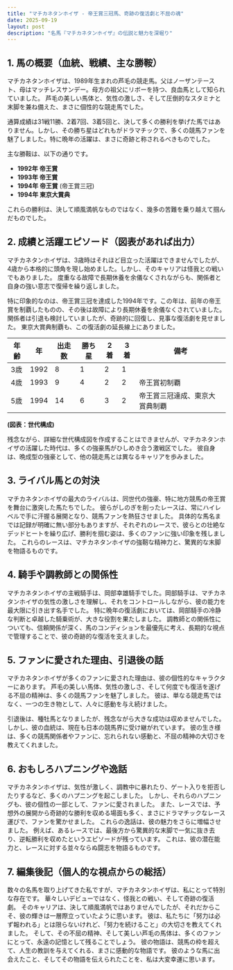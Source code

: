 ```yaml
---
title: "マチカネタンホイザ - 帝王賞三冠馬、奇跡の復活劇と不屈の魂"
date: 2025-09-19
layout: post
description: "名馬『マチカネタンホイザ』の伝説と魅力を深堀り"
---
```


## 1. 馬の概要（血統、戦績、主な勝鞍）

マチカネタンホイザは、1989年生まれの芦毛の競走馬。父はノーザンテースト、母はマッチレスサンデー。母方の祖父にリボーを持つ、良血馬として知られていました。  芦毛の美しい馬体と、気性の激しさ、そして圧倒的なスタミナと末脚を兼ね備えた、まさに個性的な競走馬でした。

通算成績は31戦11勝、2着7回、3着5回と、決して多くの勝利を挙げた馬ではありません。しかし、その勝ち星はどれもがドラマチックで、多くの競馬ファンを魅了しました。特に晩年の活躍は、まさに奇跡と称されるべきものでした。

主な勝鞍は、以下の通りです。

* **1992年 帝王賞**
* **1993年 帝王賞**
* **1994年 帝王賞** (帝王賞三冠)
* **1994年 東京大賞典**

これらの勝利は、決して順風満帆なものではなく、幾多の苦難を乗り越えて掴んだものでした。


## 2. 成績と活躍エピソード（図表があれば出力）

マチカネタンホイザは、3歳時はそれほど目立った活躍はできませんでしたが、4歳から本格的に頭角を現し始めました。しかし、そのキャリアは怪我との戦いでもありました。  度重なる故障で長期休養を余儀なくされながらも、関係者と自身の強い意志で復帰を繰り返しました。

特に印象的なのは、帝王賞三冠を達成した1994年です。この年は、前年の帝王賞を制覇したものの、その後は故障により長期休養を余儀なくされていました。  関係者は引退も検討していましたが、奇跡的に回復し、見事な復活劇を見せました。  東京大賞典制覇も、この復活劇の延長線上にありました。

| 年齢 | 年 | 出走数 | 勝ち星 | 2着 | 3着 | 備考 |
|---|---|---|---|---|---|---|
| 3歳 | 1992 | 8 | 1 | 2 | 1 |  |
| 4歳 | 1993 | 9 | 4 | 2 | 2 | 帝王賞初制覇 |
| 5歳 | 1994 | 14 | 6 | 3 | 2 | 帝王賞三冠達成、東京大賞典制覇 |


**(図表：世代構成)**

残念ながら、詳細な世代構成図を作成することはできませんが、マチカネタンホイザの活躍した時代は、多くの強豪馬がひしめき合う激戦区でした。  彼自身は、晩成型の強豪として、他の競走馬とは異なるキャリアを歩みました。


## 3. ライバル馬との対決

マチカネタンホイザの最大のライバルは、同世代の強豪、特に地方競馬の帝王賞を舞台に激突した馬たちでした。  彼らがしのぎを削ったレースは、常にハイレベルで手に汗握る展開となり、競馬ファンを熱狂させました。  具体的な馬名までは記録が明確に無い部分もありますが、それぞれのレースで、彼らとの壮絶なデッドヒートを繰り広げ、勝利を掴む姿は、多くのファンに強い印象を残しました。  これらのレースは、マチカネタンホイザの強靭な精神力と、驚異的な末脚を物語るものです。


## 4. 騎手や調教師との関係性

マチカネタンホイザの主戦騎手は、岡部幸雄騎手でした。岡部騎手は、マチカネタンホイザの気性の激しさを理解し、それをコントロールしながら、彼の能力を最大限に引き出す名手でした。  特に晩年の復活劇においては、岡部騎手の冷静な判断と卓越した騎乗術が、大きな役割を果たしました。  調教師との関係性についても、信頼関係が深く、馬のコンディションを最優先に考え、長期的な視点で管理することで、彼の奇跡的な復活を支えました。


## 5. ファンに愛された理由、引退後の話

マチカネタンホイザが多くのファンに愛された理由は、彼の個性的なキャラクターにあります。  芦毛の美しい馬体、気性の激しさ、そして何度でも復活を遂げる不屈の精神は、多くの競馬ファンを魅了しました。  彼は、単なる競走馬ではなく、一つの生き物として、人々に感動を与え続けました。

引退後は、種牡馬となりましたが、残念ながら大きな成功は収めませんでした。  しかし、彼の血統は、現在も日本の競馬界に受け継がれています。  彼の生き様は、多くの競馬関係者やファンに、忘れられない感動と、不屈の精神の大切さを教えてくれました。


## 6. おもしろハプニングや逸話

マチカネタンホイザは、気性が激しく、調教中に暴れたり、ゲート入りを拒否したりするなど、多くのハプニングを起こしました。  しかし、それらのハプニングも、彼の個性の一部として、ファンに愛されました。  また、レースでは、予想外の展開から奇跡的な勝利を収める場面も多く、まさにドラマチックなレース運びで、ファンを驚かせました。  これらの逸話は、彼の魅力をさらに増幅させました。  例えば、あるレースでは、最後方から驚異的な末脚で一気に抜き去り、逆転勝利を収めたというエピソードが残っています。  これは、彼の潜在能力と、レースに対する並々ならぬ闘志を物語るものです。


## 7. 編集後記（個人的な視点からの総括）

数々の名馬を取り上げてきた私ですが、マチカネタンホイザは、私にとって特別な存在です。  華々しいデビューではなく、怪我との戦い、そして奇跡の復活劇。  そのキャリアは、決して順風満帆ではありませんでしたが、それだからこそ、彼の輝きは一層際立っていたように思います。  彼は、私たちに「努力は必ず報われる」とは限らないけれど、「努力を続けること」の大切さを教えてくれました。  そして、その不屈の精神、そして美しい芦毛の馬体は、多くのファンにとって、永遠の記憶として残ることでしょう。  彼の物語は、競馬の枠を超えて、人生の教訓を与えてくれる、まさに感動的な物語です。  彼のような馬に出会えたこと、そしてその物語を伝えられたことを、私は大変幸運に思います。
